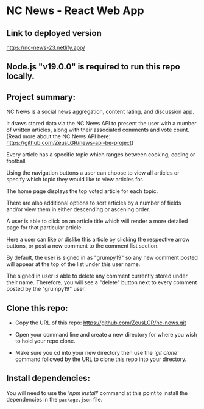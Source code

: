 # NC News - React Web App

## Link to deployed version

https://nc-news-23.netlify.app/

Node.js "v19.0.0" is required to run this repo locally.
--

## Project summary:

NC News is a social news aggregation, content rating, and discussion app. 

It draws stored data via the NC News API to present the user with a number of written articles, along with their associated comments and vote count. 
(Read more about the NC News API here: https://github.com/ZeusLGR/news-api-be-project)

Every article has a specific topic which ranges between cooking, coding or football. 

Using the navigation buttons a user can choose to view all articles or specify which topic they would like to view articles for.

The home page displays the top voted article for each topic.

There are also additional options to sort articles by a number of fields and/or view them in either descending or ascening order.

A user is able to click on an article title which will render a more detailed page for that particular article. 

Here a user can like or dislike this article by clicking the respective arrow buttons, or post a new comment to the comment list section. 

By default, the user is signed in as "grumpy19" so any new comment posted will appear at the top of the list under this user name. 

The signed in user is able to delete any comment currently stored under their name. Therefore, you will see a "delete" button next to every comment posted by the "grumpy19" user. 


## Clone this repo:

- Copy the URL of this repo: https://github.com/ZeusLGR/nc-news.git

- Open your command line and create a new directory for where you wish to hold your repo clone.

- Make sure you cd into your new directory then use the _'git clone'_ command followed by the URL to clone this repo into your directory.

## Install dependencies:

You will need to use the _'npm install'_ command at this point to install the dependencies in the `package.json` file.

